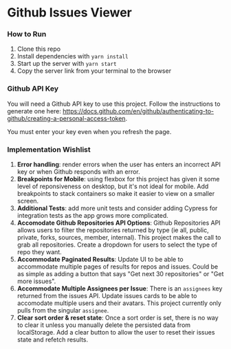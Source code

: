 # Github Issues Viewer

### How to Run

1. Clone this repo
2. Install dependencies with `yarn install`
3. Start up the server with `yarn start`
4. Copy the server link from your terminal to the browser

### Github API Key

You will need a Github API key to use this project. Follow the instructions to generate one here: https://docs.github.com/en/github/authenticating-to-github/creating-a-personal-access-token.

You must enter your key even when you refresh the page.

### Implementation Wishlist

1. **Error handling**: render errors when the user has enters an incorrect API key or when Github responds with an error.
2. **Breakpoints for Mobile**: using flexbox for this project has given it some level of reponsiveness on desktop, but it's not ideal for mobile. Add breakpoints to stack containers so make it easier to view on a smaller screen.
3. **Additional Tests**: add more unit tests and consider adding Cypress for integration tests as the app grows more complicated.
4. **Accomodate Github Repositories API Options**: Github Repositories API allows users to filter the repositories returned by type (ie all, public, private, forks, sources, member, internal). This project makes the call to grab all repositories. Create a dropdown for users to select the type of repo they want.
5. **Accommodate Paginated Results**: Update UI to be able to accommodate multiple pages of results for repos and issues. Could be as simple as adding a button that says "Get next 30 repositories" or "Get more issues".
6. **Accommodate Multiple Assignees per Issue**: There is an `assignees` key returned from the issues API. Update issues cards to be able to accomodate multiple users and their avatars. This project currently only pulls from the singular `assignee`.
7. **Clear sort order & reset state**: Once a sort order is set, there is no way to clear it unless you manually delete the persisted data from localStorage. Add a clear button to allow the user to reset their issues state and refetch results.
